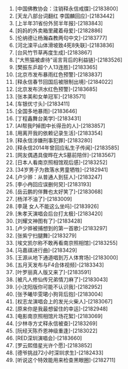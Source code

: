 
1. [中国佛教协会：注销释永信戒牒]-[2183800]
1. [天龙八部台词翻红 李国麟回应]-[2183442]
1. [上半年31省份外贸半年报]-[2183843]
1. [妈妈的外卖箱里藏着母爱]-[2182886]
1. [伦纳德让杨瀚森教两句中文]-[2183777]
1. [河北滦平山体滑坡致4死8失联]-[2183836]
1. [台风竹节草再度生成]-[2183867]
1. [“大熊猫被虐待”谣言背后的利益链]-[2183526]
1. [樊振东乒超个人13连胜]-[2183365]
1. [北京市发布暴雨红色预警]-[2183837]
1. [释永信春节回国后被限制出境]-[2184022]
1. [北京发布洪水红色预警]-[2183685]
1. [张本美和女单冠军]-[2183571]
1. [车银优寸头]-[2183411]
1. [全国多地暴雨]-[2183646]
1. [丁程鑫舞台美学]-[2183431]
1. [AI帮我P掉图中长得丑的人]-[2183857]
1. [用离开我的依赖记录生活]-[2183354]
1. [释永信涉嫌刑事犯罪]-[2183280]
1. [释永信2014年曾回应私生子传闻]-[2183585]
1. [网友偶遇具俊晔在大S墓前陪伴]-[2183567]
1. [日本人看南京照相馆观后感]-[2183252]
1. [34岁男子为救落水男童牺牲]-[2182941]
1. [卢少骅：从普通人到狂人]-[2183247]
1. [李小冉回应误删何炅]-[2183193]
1. [岳云鹏的伴舞也太好笑了]-[2183068]
1. [杨洋不油了]-[2183009]
1. [李晟 女人不能这么坐吗]-[2183926]
1. [朱孝天演唱会后台打太极]-[2183420]
1. [刘耀文神图有了]-[2183428]
1. [卢少骅被捕想到的第一首歌]-[2183297]
1. [张紫宁扫腿舞]-[2183279]
1. [埃文凯尔称不敢再看南京照相馆]-[2183255]
1. [马嘉祺进行曲]-[2183429]
1. [王源从地下通道唱到万人体育场]-[2183000]
1. [五月天发布与F4合体视频]-[2183343]
1. [叶罗丽真人版又来了]-[2183591]
1. [被凡人修仙传兄弟情刀麻了]-[2183043]
1. [小沈阳版你可能不认识我]-[2182952]
1. [张予曦毕雯珺小狗背后抱]-[2183004]
1. [权志龙演唱会上的发光火柴人]-[2183067]
1. [原来你是我最想留住的幸运]-[2182948]
1. [电影南京照相馆片场花絮]-[2183069]
1. [少林寺方丈释永信被查]-[2183269]
1. [阮经天陈乔恩神级重逢]-[2183022]
1. [RED深圳演唱会]-[2183660]
1. [罗云熙借星光许个愿]-[2183852]
1. [德爷挑战72小时深圳求生]-[2182433]
1. [听说这个特效能用来检查黑眼圈]-[2182711]